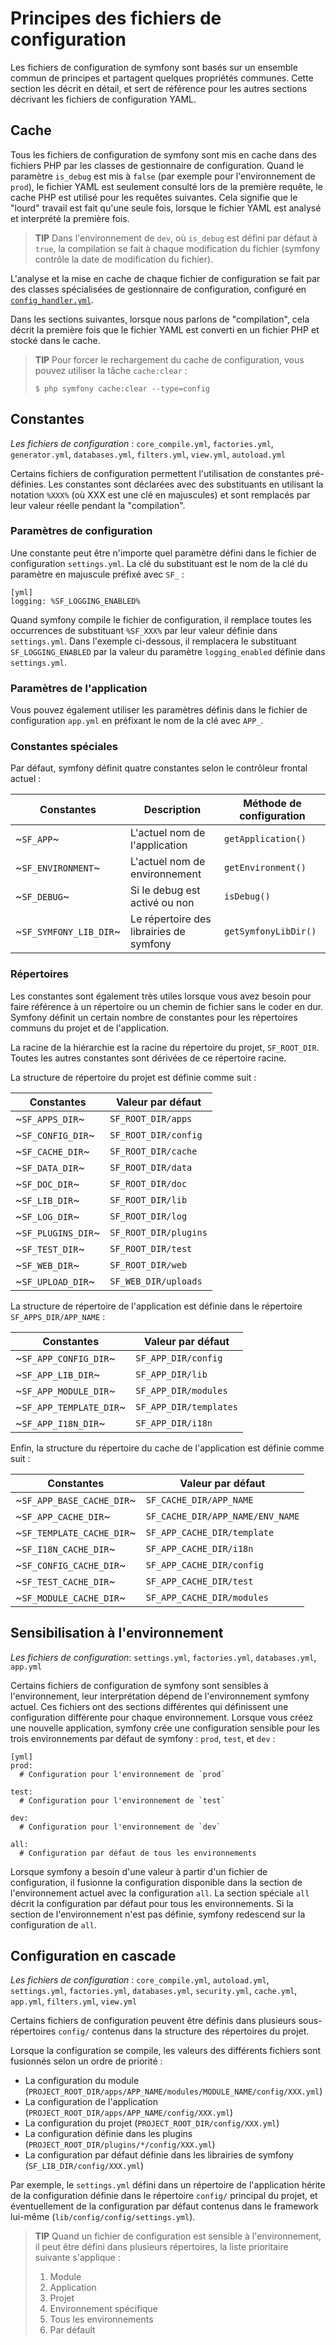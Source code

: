 Principes des fichiers de configuration
=============================

Les fichiers de configuration de symfony sont basés sur un ensemble commun de principes et partagent
quelques propriétés communes. Cette section les décrit en détail, et sert de
référence pour les autres sections décrivant les fichiers de configuration YAML.

Cache
-----

Tous les fichiers de configuration de symfony sont mis en cache dans des fichiers PHP par les classes
de gestionnaire de configuration. Quand le paramètre `is_debug` est mis à `false` (par exemple
pour l'environnement de `prod`), le fichier YAML est seulement consulté lors de la première
requête, le cache PHP est utilisé pour les requêtes suivantes. Cela signifie que
le "lourd" travail est fait qu'une seule fois, lorsque le fichier YAML est analysé et interprété
la première fois.

>**TIP**
>Dans l'environnement de `dev`, où `is_debug` est défini par défaut à `true`,
>la compilation se fait à chaque modification du fichier (symfony
>contrôle la date de modification du fichier).

L'analyse et la mise en cache de chaque fichier de configuration se fait par des classes spécialisées
de gestionnaire de configuration, configuré en
[`config_handler.yml`](#chapter_14_config_handlers_yml).

Dans les sections suivantes, lorsque nous parlons de "compilation", cela décrit
la première fois que le fichier YAML est converti en un fichier PHP et stocké dans le
cache.

>**TIP**
>Pour forcer le rechargement du cache de configuration, vous pouvez utiliser la tâche
>`cache:clear` :
>
>     $ php symfony cache:clear --type=config

Constantes
---------

*Les fichiers de configuration* : `core_compile.yml`, `factories.yml`, `generator.yml`,
`databases.yml`, `filters.yml`, `view.yml`, `autoload.yml`

Certains fichiers de configuration permettent l'utilisation de constantes pré-définies. Les constantes
sont déclarées avec des substituants en utilisant la notation `%XXX%` (où XXX est
une clé en majuscules) et sont remplacés par leur valeur réelle pendant la "compilation".

### Paramètres de configuration

Une constante peut être n'importe quel paramètre défini dans le fichier de configuration `settings.yml`.
La clé du substituant est le nom de la clé du paramètre en majuscule préfixé avec
`SF_` :

    [yml]
    logging: %SF_LOGGING_ENABLED%

Quand symfony compile le fichier de configuration, il remplace toutes les occurrences de substituant
`%SF_XXX%` par leur valeur définie dans `settings.yml`. Dans l'exemple ci-dessous,
il remplacera le substituant `SF_LOGGING_ENABLED` par la valeur du paramètre
`logging_enabled` définie dans `settings.yml`.

### Paramètres de l'application

Vous pouvez également utiliser les paramètres définis dans le fichier de configuration `app.yml` en
préfixant le nom de la clé avec `APP_`.

### Constantes spéciales

Par défaut, symfony définit quatre constantes selon le contrôleur
frontal actuel :

 | Constantes             | Description                             | Méthode de configuration |
 | ---------------------- | --------------------------------------- | ------------------------ |
 | ~`SF_APP`~             | L'actuel nom de l'application           | `getApplication()`       |
 | ~`SF_ENVIRONMENT`~     | L'actuel nom de environnement           | `getEnvironment()`       |
 | ~`SF_DEBUG`~           | Si le debug est activé ou non           | `isDebug()`              |
 | ~`SF_SYMFONY_LIB_DIR`~ | Le répertoire des librairies de symfony | `getSymfonyLibDir()`     |

### Répertoires

Les constantes sont également très utiles lorsque vous avez besoin pour faire référence à un répertoire ou un
chemin de fichier sans le coder en dur. Symfony définit un certain nombre de constantes pour les répertoires
communs du projet et de l'application.

La racine de la hiérarchie est la racine du répertoire du projet, `SF_ROOT_DIR`. Toutes
les autres constantes sont dérivées de ce répertoire racine.

La structure de répertoire du projet est définie comme suit :

 | Constantes         | Valeur par défaut    |
 | ------------------ | -------------------- |
 | ~`SF_APPS_DIR`~    | `SF_ROOT_DIR/apps`   |
 | ~`SF_CONFIG_DIR`~  | `SF_ROOT_DIR/config` |
 | ~`SF_CACHE_DIR`~   | `SF_ROOT_DIR/cache`  |
 | ~`SF_DATA_DIR`~    | `SF_ROOT_DIR/data`   |
 | ~`SF_DOC_DIR`~     | `SF_ROOT_DIR/doc`    |
 | ~`SF_LIB_DIR`~     | `SF_ROOT_DIR/lib`    |
 | ~`SF_LOG_DIR`~     | `SF_ROOT_DIR/log`    |
 | ~`SF_PLUGINS_DIR`~ | `SF_ROOT_DIR/plugins`|
 | ~`SF_TEST_DIR`~    | `SF_ROOT_DIR/test`   |
 | ~`SF_WEB_DIR`~     | `SF_ROOT_DIR/web`    |
 | ~`SF_UPLOAD_DIR`~  | `SF_WEB_DIR/uploads` |

La structure de répertoire de l'application est définie dans le
répertoire `SF_APPS_DIR/APP_NAME` :

 | Constantes              | Valeur par défaut      |
 | ----------------------- | ---------------------- |
 | ~`SF_APP_CONFIG_DIR`~   | `SF_APP_DIR/config`    |
 | ~`SF_APP_LIB_DIR`~      | `SF_APP_DIR/lib`       |
 | ~`SF_APP_MODULE_DIR`~   | `SF_APP_DIR/modules`   |
 | ~`SF_APP_TEMPLATE_DIR`~ | `SF_APP_DIR/templates` |
 | ~`SF_APP_I18N_DIR`~     | `SF_APP_DIR/i18n`      |

Enfin, la structure du répertoire du cache de l'application est définie comme suit :

 | Constantes                | Valeur par défaut                |
 | ------------------------- | -------------------------------- |
 | ~`SF_APP_BASE_CACHE_DIR`~ | `SF_CACHE_DIR/APP_NAME`          |
 | ~`SF_APP_CACHE_DIR`~      | `SF_CACHE_DIR/APP_NAME/ENV_NAME` |
 | ~`SF_TEMPLATE_CACHE_DIR`~ | `SF_APP_CACHE_DIR/template`      |
 | ~`SF_I18N_CACHE_DIR`~     | `SF_APP_CACHE_DIR/i18n`          |
 | ~`SF_CONFIG_CACHE_DIR`~   | `SF_APP_CACHE_DIR/config`        |
 | ~`SF_TEST_CACHE_DIR`~     | `SF_APP_CACHE_DIR/test`          |
 | ~`SF_MODULE_CACHE_DIR`~   | `SF_APP_CACHE_DIR/modules`       |

Sensibilisation à l'environnement
---------------------

*Les fichiers de configuration*: `settings.yml`, `factories.yml`, `databases.yml`,
`app.yml`

Certains fichiers de configuration de symfony sont sensibles à l'environnement, leur interprétation
dépend de l'environnement symfony actuel. Ces fichiers ont des sections différentes qui définissent
une configuration différente pour chaque environnement. Lorsque
vous créez une nouvelle application, symfony crée une configuration sensible pour les
trois environnements par défaut de symfony : `prod`, `test`, et `dev` :

    [yml]
    prod:
      # Configuration pour l'environnement de `prod`

    test:
      # Configuration pour l'environnement de `test`

    dev:
      # Configuration pour l'environnement de `dev`

    all:
      # Configuration par défaut de tous les environnements

Lorsque symfony a besoin d'une valeur à partir d'un fichier de configuration, il fusionne
la configuration disponible dans la section de l'environnement actuel avec la configuration `all`.
La section spéciale `all` décrit la configuration par défaut pour tous
les environnements. Si la section de l'environnement n'est pas définie, symfony redescend
sur la configuration de `all`.

Configuration en cascade
---------------------

*Les fichiers de configuration* : `core_compile.yml`, `autoload.yml`, `settings.yml`,
`factories.yml`, `databases.yml`, `security.yml`, `cache.yml`, `app.yml`,
`filters.yml`, `view.yml`

Certains fichiers de configuration peuvent être définis dans plusieurs sous-répertoires `config/`
contenus dans la structure des répertoires du projet.

Lorsque la configuration se compile, les valeurs des différents fichiers
sont fusionnés selon un ordre de priorité :

  * La configuration du module (`PROJECT_ROOT_DIR/apps/APP_NAME/modules/MODULE_NAME/config/XXX.yml`)
  * La configuration de l'application (`PROJECT_ROOT_DIR/apps/APP_NAME/config/XXX.yml`)
  * La configuration du projet (`PROJECT_ROOT_DIR/config/XXX.yml`)
  * La configuration définie dans les plugins (`PROJECT_ROOT_DIR/plugins/*/config/XXX.yml`)
  * La configuration par défaut définie dans les librairies de symfony (`SF_LIB_DIR/config/XXX.yml`)

Par exemple, le `settings.yml` défini dans un répertoire de l'application hérite
de la configuration définie dans le répertoire `config/` principal du projet, et
éventuellement de la configuration par défaut contenus dans le framework lui-même
(`lib/config/config/settings.yml`).

>**TIP**
>Quand un fichier de configuration est sensible à l'environnement, il peut être défini dans
>plusieurs répertoires, la liste prioritaire suivante s'applique :
>
> 1. Module
> 2. Application
> 3. Projet
> 4. Environnement spécifique
> 5. Tous les environnements
> 6. Par défault

